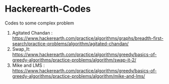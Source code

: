 # Hackerearth-Codes
Codes to some complex problem

1) Agitated Chandan : https://www.hackerearth.com/practice/algorithms/graphs/breadth-first-search/practice-problems/algorithm/agitated-chandan/
2) Swap_It: https://www.hackerearth.com/practice/algorithms/greedy/basics-of-greedy-algorithms/practice-problems/algorithm/swap-it-2/
3) Mike and LMS : https://www.hackerearth.com/practice/algorithms/greedy/basics-of-greedy-algorithms/practice-problems/algorithm/mike-and-lms/

